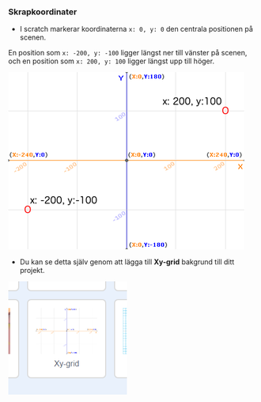 ### Skrapkoordinater

+ I scratch markerar koordinaterna `x: 0, y: 0` den centrala positionen på scenen.

En position som `x: -200, y: -100` ligger längst ner till vänster på scenen, och en position som `x: 200, y: 100` ligger längst upp till höger.

![Stegskoordinater](images/coordinates-stage.png)

+ Du kan se detta själv genom att lägga till **Xy-grid** bakgrund till ditt projekt.

![Stegskoordinater](images/coordinates-backdrop.png)